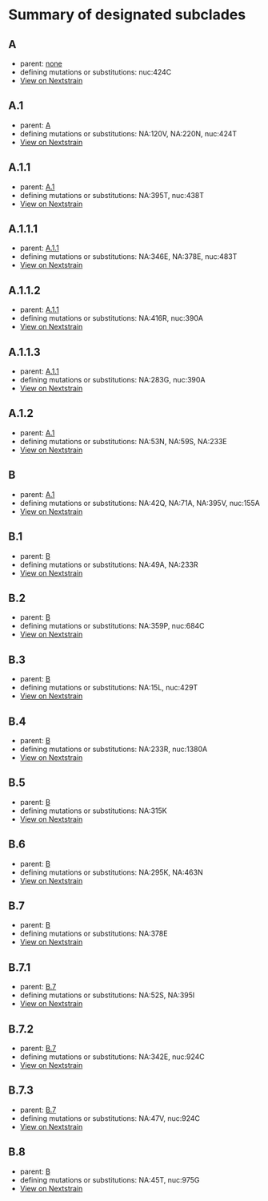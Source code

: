 # Summary of designated subclades
## A
 * parent: [none](#none)
 * defining mutations or substitutions: nuc:424C
 * [View on Nextstrain](https://nextstrain.org/seasonal-flu/vic/na/6y?branchLabel=Subclade&c=subclade&label=Subclade:A)

## A.1
 * parent: [A](#A)
 * defining mutations or substitutions: NA:120V, NA:220N, nuc:424T
 * [View on Nextstrain](https://nextstrain.org/seasonal-flu/vic/na/6y?branchLabel=Subclade&c=subclade&label=Subclade:A.1)

## A.1.1
 * parent: [A.1](#A1)
 * defining mutations or substitutions: NA:395T, nuc:438T
 * [View on Nextstrain](https://nextstrain.org/seasonal-flu/vic/na/6y?branchLabel=Subclade&c=subclade&label=Subclade:A.1.1)

## A.1.1.1
 * parent: [A.1.1](#A11)
 * defining mutations or substitutions: NA:346E, NA:378E, nuc:483T
 * [View on Nextstrain](https://nextstrain.org/seasonal-flu/vic/na/6y?branchLabel=Subclade&c=subclade&label=Subclade:A.1.1.1)

## A.1.1.2
 * parent: [A.1.1](#A11)
 * defining mutations or substitutions: NA:416R, nuc:390A
 * [View on Nextstrain](https://nextstrain.org/seasonal-flu/vic/na/6y?branchLabel=Subclade&c=subclade&label=Subclade:A.1.1.2)

## A.1.1.3
 * parent: [A.1.1](#A11)
 * defining mutations or substitutions: NA:283G, nuc:390A
 * [View on Nextstrain](https://nextstrain.org/seasonal-flu/vic/na/6y?branchLabel=Subclade&c=subclade&label=Subclade:A.1.1.3)

## A.1.2
 * parent: [A.1](#A1)
 * defining mutations or substitutions: NA:53N, NA:59S, NA:233E
 * [View on Nextstrain](https://nextstrain.org/seasonal-flu/vic/na/6y?branchLabel=Subclade&c=subclade&label=Subclade:A.1.2)

## B
 * parent: [A.1](#A1)
 * defining mutations or substitutions: NA:42Q, NA:71A, NA:395V, nuc:155A
 * [View on Nextstrain](https://nextstrain.org/seasonal-flu/vic/na/6y?branchLabel=Subclade&c=subclade&label=Subclade:B)

## B.1
 * parent: [B](#B)
 * defining mutations or substitutions: NA:49A, NA:233R
 * [View on Nextstrain](https://nextstrain.org/seasonal-flu/vic/na/6y?branchLabel=Subclade&c=subclade&label=Subclade:B.1)

## B.2
 * parent: [B](#B)
 * defining mutations or substitutions: NA:359P, nuc:684C
 * [View on Nextstrain](https://nextstrain.org/seasonal-flu/vic/na/6y?branchLabel=Subclade&c=subclade&label=Subclade:B.2)

## B.3
 * parent: [B](#B)
 * defining mutations or substitutions: NA:15L, nuc:429T
 * [View on Nextstrain](https://nextstrain.org/seasonal-flu/vic/na/6y?branchLabel=Subclade&c=subclade&label=Subclade:B.3)

## B.4
 * parent: [B](#B)
 * defining mutations or substitutions: NA:233R, nuc:1380A
 * [View on Nextstrain](https://nextstrain.org/seasonal-flu/vic/na/6y?branchLabel=Subclade&c=subclade&label=Subclade:B.4)

## B.5
 * parent: [B](#B)
 * defining mutations or substitutions: NA:315K
 * [View on Nextstrain](https://nextstrain.org/seasonal-flu/vic/na/6y?branchLabel=Subclade&c=subclade&label=Subclade:B.5)

## B.6
 * parent: [B](#B)
 * defining mutations or substitutions: NA:295K, NA:463N
 * [View on Nextstrain](https://nextstrain.org/seasonal-flu/vic/na/6y?branchLabel=Subclade&c=subclade&label=Subclade:B.6)

## B.7
 * parent: [B](#B)
 * defining mutations or substitutions: NA:378E
 * [View on Nextstrain](https://nextstrain.org/seasonal-flu/vic/na/6y?branchLabel=Subclade&c=subclade&label=Subclade:B.7)

## B.7.1
 * parent: [B.7](#B7)
 * defining mutations or substitutions: NA:52S, NA:395I
 * [View on Nextstrain](https://nextstrain.org/seasonal-flu/vic/na/6y?branchLabel=Subclade&c=subclade&label=Subclade:B.7.1)

## B.7.2
 * parent: [B.7](#B7)
 * defining mutations or substitutions: NA:342E, nuc:924C
 * [View on Nextstrain](https://nextstrain.org/seasonal-flu/vic/na/6y?branchLabel=Subclade&c=subclade&label=Subclade:B.7.2)

## B.7.3
 * parent: [B.7](#B7)
 * defining mutations or substitutions: NA:47V, nuc:924C
 * [View on Nextstrain](https://nextstrain.org/seasonal-flu/vic/na/6y?branchLabel=Subclade&c=subclade&label=Subclade:B.7.3)

## B.8
 * parent: [B](#B)
 * defining mutations or substitutions: NA:45T, nuc:975G
 * [View on Nextstrain](https://nextstrain.org/seasonal-flu/vic/na/6y?branchLabel=Subclade&c=subclade&label=Subclade:B.8)


